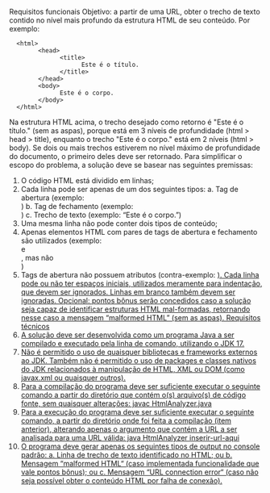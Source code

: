 Requisitos funcionais
Objetivo: a partir de uma URL, obter o trecho de texto contido no
nível mais profundo da estrutura HTML de seu conteúdo. Por
exemplo:

      <html>
            <head>
                  <title>
                        Este é o título.
                  </title>
            </head>
            <body>
                  Este é o corpo.
            </body>
      </html>
      
Na estrutura HTML acima, o trecho desejado como retorno é "Este
é o título." (sem as aspas), porque está em 3 níveis de
profundidade (html > head > title), enquanto o trecho "Este
é o corpo." está em 2 níveis (html > body). Se dois ou mais
trechos estiverem no nível máximo de profundidade do documento,
o primeiro deles deve ser retornado.
Para simplificar o escopo do problema, a solução deve se basear
nas seguintes premissas:
1. O código HTML está dividido em linhas;
2. Cada linha pode ser apenas de um dos seguintes tipos:
a. Tag de abertura (exemplo: <div>)
b. Tag de fechamento (exemplo: </div>)
c. Trecho de texto (exemplo: “Este é o corpo.”)
3. Uma mesma linha não pode conter dois tipos de conteúdo;
4. Apenas elementos HTML com pares de tags de abertura e
fechamento são utilizados (exemplo: <div> e </div>, mas
não <br/>)
5. Tags de abertura não possuem atributos (contra-exemplo:
<a href=”link.html”>).
Cada linha pode ou não ter espaços iniciais, utilizados meramente
para indentação, que devem ser ignorados. Linhas em branco
também devem ser ignoradas.
Opcional: pontos bônus serão concedidos caso a solução seja
capaz de identificar estruturas HTML mal-formadas, retornando
nesse caso a mensagem “malformed HTML” (sem as aspas).
Requisitos técnicos
1. A solução deve ser desenvolvida como um programa Java a
ser compilado e executado pela linha de comando, utilizando o
JDK 17.
2. Não é permitido o uso de quaisquer bibliotecas e frameworks
externos ao JDK. Também não é permitido o uso de packages
e classes nativos do JDK relacionados à manipulação de
HTML, XML ou DOM (como javax.xml ou quaisquer outros).
3. Para a compilação do programa deve ser suficiente executar o
seguinte comando a partir do diretório que contém o(s)
arquivo(s) de código fonte, sem quaisquer alterações:
javac HtmlAnalyzer.java
4. Para a execução do programa deve ser suficiente executar o
seguinte comando, a partir do diretório onde foi feita a
compilação (item anterior), alterando apenas o argumento que
contém a URL a ser analisada para uma URL válida:
java HtmlAnalyzer inserir-url-aqui
5. O programa deve gerar apenas os seguintes tipos de output no
console padrão:
a. Linha de trecho de texto identificado no HTML; ou
b. Mensagem “malformed HTML“ (caso implementada
funcionalidade que vale pontos bônus); ou
c. Mensagem “URL connection error“ (caso não seja
possível obter o conteúdo HTML por falha de conexão).

